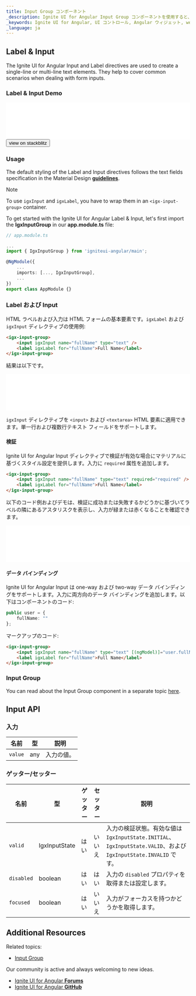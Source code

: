 ```yaml
---
title: Input Group コンポーネント
_description: Ignite UI for Angular Input Group コンポーネントを使用すると、単一行または複数行のテキスト要素を作成し、CSS スタイルを追加し、その他のコントロールと統合できます。
_keywords: Ignite UI for Angular, UI コントロール, Angular ウィジェット, web ウィジェット, UI ウィジェット, Angular, ネイティブ Angular コンポーネント スィート, ネイティブ Angular コントロール, ネイティブ Angular コンポーネント ライブラリ, Angular Label コンポーネント, Angular Label コントロール, Angular Input コンポーネント, Angular Input コントロール, Input コンポーネント, Input コントロール, Label コンポーネント, Label コントロール, Angular Input ディレクティブ, Angular Label ディレクティブ, Angular Forms, Angular Reactive Forms, Angular フォーム検証
_language: ja
---
```


## Label & Input
<p class="highlight">
The Ignite UI for Angular Input and Label directives are used to create a single-line or multi-line text elements. They help to cover common scenarios when dealing with form inputs.
</p>
<div class="divider--half"></div>

### Label & Input Demo
<div class="sample-container" style="height:100px">
<iframe id="input-group-sample-2-frame" src='{environment:demosBaseUrl}/input-group-sample-2' width="100%" height="100%" seamless frameBorder="0"></iframe>
</div>
<div>
    <button data-localize="stackblitz" class="stackblitz-btn" data-iframe-id="input-group-sample-2-frame" data-demos-base-url="{environment:demosBaseUrl}">view on stackblitz</button>
</div>
<div class="divider--half"></div>

### Usage
The default styling of the Label and Input directives follows the text fields specification in the Material Design
[**guidelines**](https://material.io/guidelines/components/text-fields.html).

> [!NOTE]
> To use `igxInput` and `igxLabel`, you have to wrap them in an `<igx-input-group>` container.

To get started with the Ignite UI for Angular Label & Input, let's first import the **IgxInputGroup** in our **app.module.ts** file:

```typescript
// app.module.ts

...
import { IgxInputGroup } from 'igniteui-angular/main';

@NgModule({
    ...
    imports: [..., IgxInputGroup],
    ...
})
export class AppModule {}
```

### Label および Input
HTML ラベルおよび入力は HTML フォームの基本要素です。`igxLabel` および `igxInput` ディレクティブの使用例:

```html
<igx-input-group>
    <input igxInput name="fullName" type="text" />
    <label igxLabel for="fullName">Full Name</label>
</igx-input-group>
```

結果は以下です。

<div class="sample-container" style="height:100px">
<iframe id="input-group-sample-1-frame" src='{environment:demosBaseUrl}/input-group-sample-1' width="100%" height="100%" seamless frameBorder="0"></iframe>
</div>
<div class="divider--half"></div>

`igxInput` ディレクティブを `<input>` および `<textarea>` HTML 要素に適用できます。単一行および複数行テキスト フィールドをサポートします。

#### 検証
Ignite UI for Angular Input ディレクティブで検証が有効な場合にマテリアルに基づくスタイル設定を提供します。入力に `required` 属性を追加します。

```html
<igx-input-group>
    <input igxInput name="fullName" type="text" required="required" />
    <label igxLabel for="fullName">Full Name</label>
</igx-input-group>
```

以下のコード例およびデモは、検証に成功または失敗するかどうかに基づいてラベルの隣にあるアスタリスクを表示し、入力が緑または赤くなることを確認できます。

<div class="sample-container" style="height:100px">
<iframe id="input-group-sample-2-frame" src='{environment:demosBaseUrl}/input-group-sample-2' width="100%" height="100%" seamless frameBorder="0"></iframe>
</div>
<div class="divider--half"></div>

#### データ バインディング
Ignite UI for Angular Input は one-way および two-way データ バインディングをサポートします。入力に両方向のデータ バインディングを追加します。以下はコンポーネントのコード:

```typescript
public user = {
    fullName: ""
};

```

マークアップのコード:

```html
<igx-input-group>
    <input igxInput name="fullName" type="text" [(ngModel)]="user.fullName" required="required" />
    <label igxLabel for="fullName">Full Name</label>
</igx-input-group>
```

### Input Group
You can read about the Input Group component in a separate topic [here](input_group.md).

## Input API

### 入力

|名前|型|説明|
|--- |--- |--- |
|`value`|any|入力の値。|
<div class="divider--half"></div>

### ゲッター/セッター

|名前|型|ゲッター|セッター|説明|
|--- |--- |--- |--- |--- |
|`valid`|IgxInputState|はい|いいえ|入力の検証状態。有効な値は `IgxInputState.INITIAL`、`IgxInputState.VALID`、および `IgxInputState.INVALID` です。|
|`disabled`|boolean|はい|はい|入力の `disabled` プロパティを取得または設定します。|
|`focused`|boolean|はい|いいえ|入力がフォーカスを持つかどうかを取得します。|
<div class="divider--half"></div>

## Additional Resources
Related topics:

* [Input Group](input_group.md)
<div class="divider--half"></div>

Our community is active and always welcoming to new ideas.

* [Ignite UI for Angular **Forums**](https://www.infragistics.com/community/forums/f/ignite-ui-for-angular)
* [Ignite UI for Angular **GitHub**](https://github.com/IgniteUI/igniteui-angular)